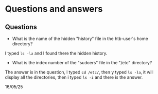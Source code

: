 # Questions and answers

## Questions

- What is the name of the hidden "history" file in the htb-user's home directory?

I typed `ls -la` and I found there the hidden history.

- What is the index number of the "sudoers" file in the "/etc" directory?

The answer is in the question, I typed `cd /etc/`, then y typed `ls -la`, it will display all the directories, then i typed `ls -i` and there is the answer.

16/05/25